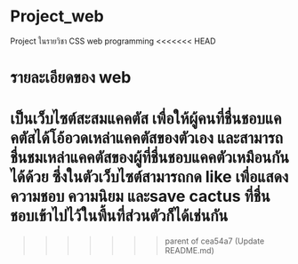 # Project_web
Project ในรายวิชา CSS web programming
<<<<<<< HEAD

# รายละเอียดของ web
เป็นเว็บไซต์สะสมแคคตัส เพื่อให้ผู้คนที่ชื่นชอบแคคตัสได้โอ้อวดเหล่าแคคตัสของตัวเอง และสามารถชื่นชมเหล่าแคคตัสของผู้ที่ชื่นชอบแคคตัวเหมือนกันได้ด้วย ซึ่งในตัวเว็บไซต์สามารถกด like เพื่อแสดงความชอบ ความนิยม และsave cactus ที่ชื่นชอบเข้าไปไว้ในพื้นที่ส่วนตัวก็ได้เช่นกัน 
=======
>>>>>>> parent of cea54a7 (Update README.md)
